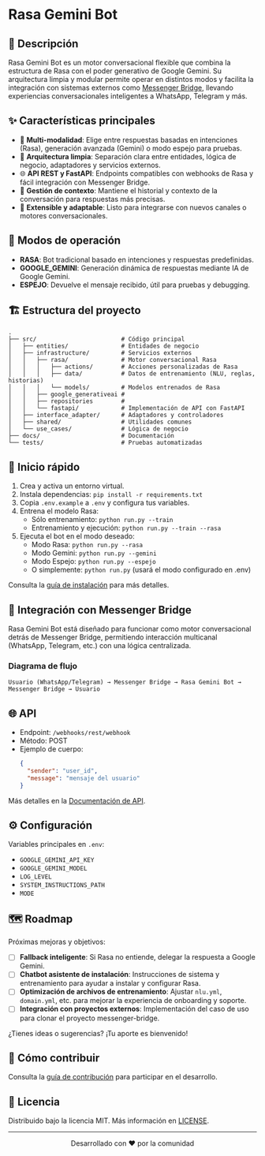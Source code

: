 # Rasa Gemini Bot

## 📢 Descripción
Rasa Gemini Bot es un motor conversacional flexible que combina la estructura de Rasa con el poder generativo de Google Gemini. Su arquitectura limpia y modular permite operar en distintos modos y facilita la integración con sistemas externos como [Messenger Bridge](https://github.com/AgustinMadygraf/messenger-bridge), llevando experiencias conversacionales inteligentes a WhatsApp, Telegram y más.

## ✨ Características principales
- 🔄 **Multi-modalidad**: Elige entre respuestas basadas en intenciones (Rasa), generación avanzada (Gemini) o modo espejo para pruebas.
- 🧠 **Arquitectura limpia**: Separación clara entre entidades, lógica de negocio, adaptadores y servicios externos.
- 🌐 **API REST y FastAPI**: Endpoints compatibles con webhooks de Rasa y fácil integración con Messenger Bridge.
- 💾 **Gestión de contexto**: Mantiene el historial y contexto de la conversación para respuestas más precisas.
- 🔌 **Extensible y adaptable**: Listo para integrarse con nuevos canales o motores conversacionales.

## 🚀 Modos de operación

- **RASA**: Bot tradicional basado en intenciones y respuestas predefinidas.
- **GOOGLE_GEMINI**: Generación dinámica de respuestas mediante IA de Google Gemini.
- **ESPEJO**: Devuelve el mensaje recibido, útil para pruebas y debugging.

## 🏗️ Estructura del proyecto

```
.
├── src/                        # Código principal
│   ├── entities/               # Entidades de negocio
│   ├── infrastructure/         # Servicios externos
│   │   ├── rasa/               # Motor conversacional Rasa
│   │   │   ├── actions/        # Acciones personalizadas de Rasa
│   │   │   ├── data/           # Datos de entrenamiento (NLU, reglas, historias)
│   │   │   └── models/         # Modelos entrenados de Rasa
│   │   ├── google_generativeai #
│   │   ├── repositories        #
│   │   └── fastapi/            # Implementación de API con FastAPI
│   ├── interface_adapter/      # Adaptadores y controladores
│   ├── shared/                 # Utilidades comunes
│   └── use_cases/              # Lógica de negocio
├── docs/                       # Documentación
└── tests/                      # Pruebas automatizadas
```

## 🔧 Inicio rápido

1. Crea y activa un entorno virtual.
2. Instala dependencias: `pip install -r requirements.txt`
3. Copia `.env.example` a `.env` y configura tus variables.
4. Entrena el modelo Rasa: 
   - Sólo entrenamiento: `python run.py --train`
   - Entrenamiento y ejecución: `python run.py --train --rasa`
5. Ejecuta el bot en el modo deseado:
   - Modo Rasa: `python run.py --rasa`
   - Modo Gemini: `python run.py --gemini`
   - Modo Espejo: `python run.py --espejo`
   - O simplemente: `python run.py` (usará el modo configurado en .env)

Consulta la [guía de instalación](docs/installation.md) para más detalles.

## 🔌 Integración con Messenger Bridge

Rasa Gemini Bot está diseñado para funcionar como motor conversacional detrás de Messenger Bridge, permitiendo interacción multicanal (WhatsApp, Telegram, etc.) con una lógica centralizada.

### Diagrama de flujo
```
Usuario (WhatsApp/Telegram) → Messenger Bridge → Rasa Gemini Bot → Messenger Bridge → Usuario
```

## 🌐 API

- Endpoint: `/webhooks/rest/webhook`
- Método: POST
- Ejemplo de cuerpo:
  ```json
  {
    "sender": "user_id",
    "message": "mensaje del usuario"
  }
  ```

Más detalles en la [Documentación de API](docs/API_document.md).

## ⚙️ Configuración

Variables principales en `.env`:

- `GOOGLE_GEMINI_API_KEY`
- `GOOGLE_GEMINI_MODEL`
- `LOG_LEVEL`
- `SYSTEM_INSTRUCTIONS_PATH`
- `MODE`

## 🗺️ Roadmap

Próximas mejoras y objetivos:

- [ ] **Fallback inteligente**: Si Rasa no entiende, delegar la respuesta a Google Gemini.
- [ ] **Chatbot asistente de instalación**: Instrucciones de sistema y entrenamiento para ayudar a instalar y configurar Rasa.
- [ ] **Optimización de archivos de entrenamiento**: Ajustar `nlu.yml`, `domain.yml`, etc. para mejorar la experiencia de onboarding y soporte.
- [ ] **Integración con proyectos externos**: Implementación del caso de uso para clonar el proyecto messenger-bridge.

¿Tienes ideas o sugerencias? ¡Tu aporte es bienvenido!

## 🤝 Cómo contribuir

Consulta la [guía de contribución](docs/CONTRIBUTING.md) para participar en el desarrollo.

## 📄 Licencia

Distribuido bajo la licencia MIT. Más información en [LICENSE](LICENSE).

---

<p align="center">
  Desarrollado con ❤️ por la comunidad
</p>
